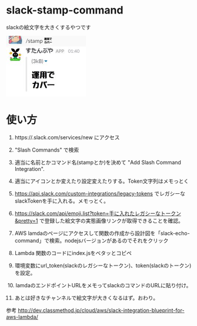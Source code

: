 # slack-stamp-command
slackの絵文字を大きくするやつです

![イメージ画像](stamp.jpg "イメージ画像")

# 使い方
  1. https://<your-team-domain>.slack.com/services/new にアクセス

  2. "Slash Commands" で検索

  3. 適当に名前とかコマンド名(stampとか)を決めて "Add Slash Command Integration".

  4. 適当にアイコンとか変えたり設定変えたりする。Token文字列はメモっとく

  5. https://api.slack.com/custom-integrations/legacy-tokens でレガシーなslackTokenを手に入れる。メモっとく。

  6. https://slack.com/api/emoji.list?token=手に入れたレガシーなトークン&pretty=1 で登録した絵文字の実態画像リンクが取得できることを確認。 

  7. AWS lamdaのページにアクセスして関数の作成から設計図を「slack-echo-command」で検索。nodejsバージョンがあるのでそれをクリック

  8. Lambda 関数のコードにindex.jsをベタッとコピペ

  9. 環境変数にurl_token(slackのレガシーなトークン)、token(slackのトークン)を設定。

  10. lamdaのエンドポイントURLをメモってslackのコマンドのURLに貼り付け。
  
  11. あとは好きなチャンネルで絵文字が大きくなるはず。おわり。

参考
http://dev.classmethod.jp/cloud/aws/slack-integration-blueprint-for-aws-lambda/
